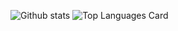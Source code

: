 
![Github stats](https://github-readme-stats.vercel.app/api?username=GowellKent&theme=dark&show_icons=true&count_private=true) 
![Top Languages Card](https://github-readme-stats.vercel.app/api/top-langs/?username=GowellKent&layout=compact&theme=dark&hide=C%2B%2B)


<!---
GowellKent/GowellKent is a ✨ special ✨ repository because its `README.md` (this file) appears on your GitHub profile.
You can click the Preview link to take a look at your changes.
--->
